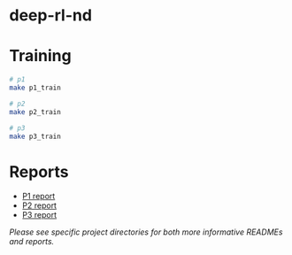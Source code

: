 # deep-rl-nd

# Training
```bash
# p1
make p1_train

# p2
make p2_train

# p3
make p3_train
```

# Reports
- [P1 report](p1_navigation/Report.md)
- [P2 report](p2_continuous-control/Report.md)
- [P3 report](p3_collab-compet/Report.md)

*Please see specific project directories for both more informative READMEs and reports.*
